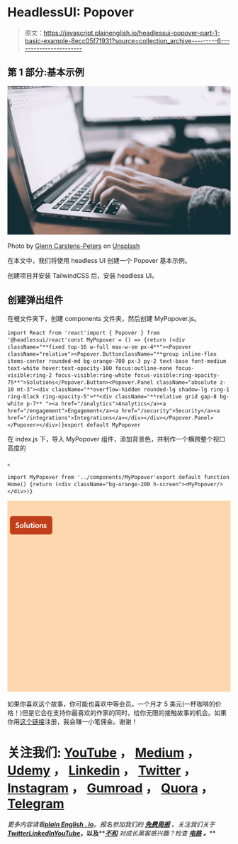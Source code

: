 # HeadlessUI: Popover

> 原文：<https://javascript.plainenglish.io/headlessui-popover-part-1-basic-example-8ecc05f71931?source=collection_archive---------6----------------------->

## 第 1 部分:基本示例

![](img/c6f03487a79b91f8d38a2051f6854303.png)

Photo by [Glenn Carstens-Peters](https://unsplash.com/@glenncarstenspeters?utm_source=medium&utm_medium=referral) on [Unsplash](https://unsplash.com?utm_source=medium&utm_medium=referral)

在本文中，我们将使用 headless UI 创建一个 Popover 基本示例。

创建项目并安装 TailwindCSS 后，安装 headless UI。

## 创建弹出组件

在根文件夹下，创建 components 文件夹，然后创建 MyPopover.js。

```
import React from 'react'import { Popover } from '@headlessui/react'const MyPopover = () => {return (<div className="**fixed top-16 w-full max-w-sm px-4**"><Popover className="relative"><Popover.ButtonclassName="**group inline-flex items-center rounded-md bg-orange-700 px-3 py-2 text-base font-medium text-white hover:text-opacity-100 focus:outline-none focus-visible:ring-2 focus-visible:ring-white focus-visible:ring-opacity-75**">Solutions</Popover.Button><Popover.Panel className="absolute z-10 mt-3"><div className="**overflow-hidden rounded-lg shadow-lg ring-1 ring-black ring-opacity-5">**<div className="**relative grid gap-8 bg-white p-7** "><a href="/analytics">Analytics</a><a href="/engagement">Engagement</a><a href="/security">Security</a><a href="/integrations">Integrations</a></div></div></Popover.Panel></Popover></div>)}export default MyPopover
```

在 index.js 下，导入 MyPopover 组件，添加背景色，并制作一个横跨整个视口高度的

。

```
import MyPopover from '../components/MyPopover'export default function Home() {return (<div className="bg-orange-200 h-screen"><MyPopover/></div>)}
```

![](img/9f448687caf38bdfcf35f1b72b66449b.png)

如果你喜欢这个故事，你可能也喜欢中等会员。一个月才 5 美元(一杯咖啡的价格！)但是它会在支持你最喜欢的作家的同时，给你无限的接触故事的机会。如果你用[这个链接](https://ckmobile.medium.com/membership)注册，我会赚一小笔佣金。谢谢！

# 关注我们: [YouTube](https://www.youtube.com/channel/UCu4-4FnutvSHVo9WHvq80Ww?sub_confirmation=1) ， [Medium](https://ckmobile.medium.com/) ， [Udemy](https://www.udemy.com/user/cyruschan2/) ， [Linkedin](https://www.linkedin.com/company/ckmobi/) ， [Twitter](https://twitter.com/ckmobilejavasc1) ， [Instagram](https://www.instagram.com/ckmobile8050) ， [Gumroad](https://app.gumroad.com/ckmobile) ， [Quora](https://ckmobile.quora.com/) ， [Telegram](https://t.me/ckmobi)

*更多内容请看*[***plain English . io***](https://plainenglish.io/)*。报名参加我们的* [***免费周报***](http://newsletter.plainenglish.io/) *。关注我们关于*[***Twitter***](https://twitter.com/inPlainEngHQ)[***LinkedIn***](https://www.linkedin.com/company/inplainenglish/)*[***YouTube***](https://www.youtube.com/channel/UCtipWUghju290NWcn8jhyAw)***，以及****[***不和***](https://discord.gg/GtDtUAvyhW) *对成长黑客感兴趣？检查* [***电路***](https://circuit.ooo/) ***。*****